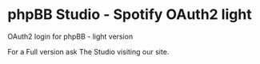 # phpBB Studio - Spotify OAuth2 light

OAuth2 login for phpBB - light version

For a Full version ask The Studio visiting our site.

